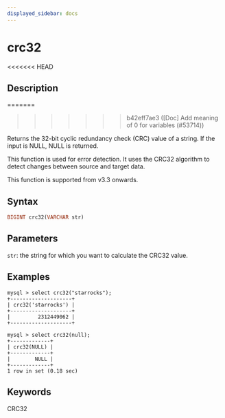 ```yaml
---
displayed_sidebar: docs
---
```


# crc32

<<<<<<< HEAD
## Description
=======

>>>>>>> b42eff7ae3 ([Doc] Add meaning of 0 for variables (#53714))

Returns the 32-bit cyclic redundancy check (CRC) value of a string. If the input is NULL, NULL is returned.

This function is used for error detection. It uses the CRC32 algorithm to detect changes between source and target data.

This function is supported from v3.3 onwards.

## Syntax

```Haskell
BIGINT crc32(VARCHAR str)
```

## Parameters

`str`: the string for which you want to calculate the CRC32 value.

## Examples

```Plain Text
mysql > select crc32("starrocks");
+--------------------+
| crc32('starrocks') |
+--------------------+
|         2312449062 |
+--------------------+

mysql > select crc32(null);
+-------------+
| crc32(NULL) |
+-------------+
|        NULL |
+-------------+
1 row in set (0.18 sec)
```

## Keywords

CRC32
